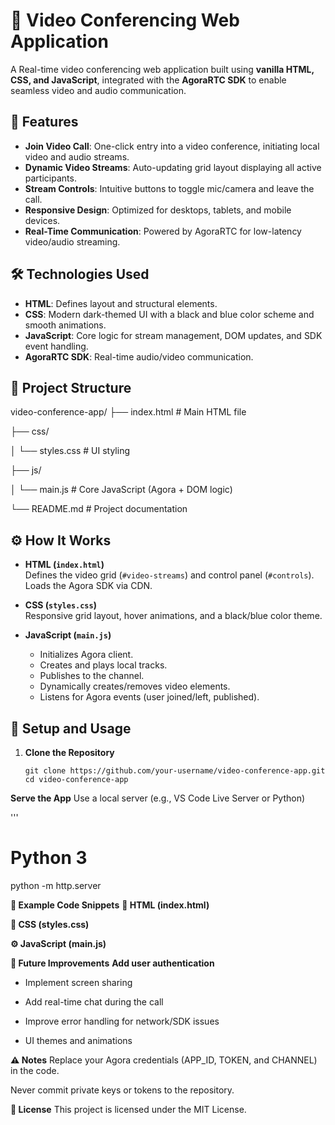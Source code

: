 # 🎥 Video Conferencing Web Application

A Real-time video conferencing web application built using **vanilla HTML, CSS, and JavaScript**, integrated with the **AgoraRTC SDK** to enable seamless video and audio communication.

## 🚀 Features

- **Join Video Call**: One-click entry into a video conference, initiating local video and audio streams.
- **Dynamic Video Streams**: Auto-updating grid layout displaying all active participants.
- **Stream Controls**: Intuitive buttons to toggle mic/camera and leave the call.
- **Responsive Design**: Optimized for desktops, tablets, and mobile devices.
- **Real-Time Communication**: Powered by AgoraRTC for low-latency video/audio streaming.

## 🛠️ Technologies Used

- **HTML**: Defines layout and structural elements.
- **CSS**: Modern dark-themed UI with a black and blue color scheme and smooth animations.
- **JavaScript**: Core logic for stream management, DOM updates, and SDK event handling.
- **AgoraRTC SDK**: Real-time audio/video communication.

## 📁 Project Structure

video-conference-app/
├── index.html # Main HTML file

├── css/

│ └── styles.css # UI styling

├── js/

│ └── main.js # Core JavaScript (Agora + DOM logic)

└── README.md # Project documentation


## ⚙️ How It Works

- **HTML (`index.html`)**  
  Defines the video grid (`#video-streams`) and control panel (`#controls`). Loads the Agora SDK via CDN.

- **CSS (`styles.css`)**  
  Responsive grid layout, hover animations, and a black/blue color theme.

- **JavaScript (`main.js`)**  
  - Initializes Agora client.
  - Creates and plays local tracks.
  - Publishes to the channel.
  - Dynamically creates/removes video elements.
  - Listens for Agora events (user joined/left, published).

## 🔧 Setup and Usage

1. **Clone the Repository**
   ```
   git clone https://github.com/your-username/video-conference-app.git
   cd video-conference-app

**Serve the App**
Use a local server (e.g., VS Code Live Server or Python)

'''
# Python 3
python -m http.server







**🧩 Example Code Snippets**
**📄 HTML (index.html)**

**🎨 CSS (styles.css)**

**⚙️ JavaScript (main.js)**


**🌟 Future Improvements**
**Add user authentication**

- Implement screen sharing

- Add real-time chat during the call

- Improve error handling for network/SDK issues

- UI themes and animations

**⚠️ Notes**
Replace your Agora credentials (APP_ID, TOKEN, and CHANNEL) in the code.

Never commit private keys or tokens to the repository.

**📄 License**
This project is licensed under the MIT License.

